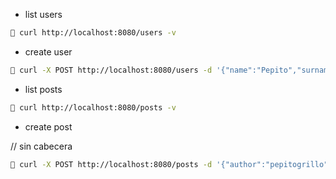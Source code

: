 - list users

```sh
🐖 curl http://localhost:8080/users -v
```

- create user

```sh
🐖 curl -X POST http://localhost:8080/users -d '{"name":"Pepito","surname":"Grillo","email":"pepito@grillo.com","username":"pepitogrillo","password":"123123123"}' -v
```

- list posts

```sh
🐖 curl http://localhost:8080/posts -v
```


- create post

// sin cabecera
```sh
🐖 curl -X POST http://localhost:8080/posts -d '{"author":"pepitogrillo","title":"blah","image":"https://m.media-amazon.com/images/I/41xsPjrM-pL._AC_UF350,350_QL50_.jpg","description":"blah blah"}' -v
```